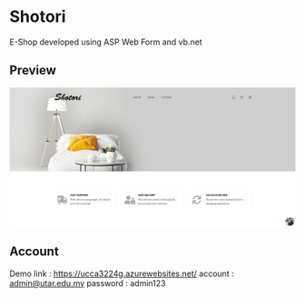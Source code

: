 # Shotori
E-Shop developed using ASP Web Form and vb.net

## Preview

![](images/homepage.PNG)

## Account
Demo link : https://ucca3224g.azurewebsites.net/ 
account : admin@utar.edu.my
password : admin123

